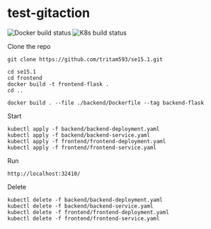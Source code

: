 # test-gitaction
<!-- docker run -d --name "mysql-container" -p 3000:3306 database-mysql -->
![Docker build status](https://github.com/tritam593/se15.1/actions/workflows/docker-image.yml/badge.svg)
![K8s build status](https://github.com/tritam593/se15.1/actions/workflows/k8s.yml/badge.svg)

Clone the repo
```
git clone https://github.com/tritam593/se15.1.git
```

```
cd se15.1
cd frontend
docker build -t frontend-flask .
cd ..

docker build . --file ./backend/Dockerfile --tag backend-flask
```


Start
```
kubectl apply -f backend/backend-deployment.yaml 
kubectl apply -f backend/backend-service.yaml 
kubectl apply -f frontend/frontend-deployment.yaml 
kubectl apply -f frontend/frontend-service.yaml 
```
Run

```
http://localhost:32410/
```

Delete
```
kubectl delete -f backend/backend-deployment.yaml 
kubectl delete -f backend/backend-service.yaml 
kubectl delete -f frontend/frontend-deployment.yaml 
kubectl delete -f frontend/frontend-service.yaml 
```